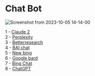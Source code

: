 <h1>
  Chat Bot
</h1>


![Screenshot from 2023-10-05 14-14-00](https://github.com/echoWebNerds/Dev-Bookmarks/assets/122268379/abba9cc5-b9d3-423e-8f6b-1c5a71f7300d)


1 - <a href="https://www.anthropic.com/index/claude-2">Claude 2</a> <br>
2 - <a href="https://www.perplexity.ai/">Perplexity</a> <br>
3 - <a href="https://betterresearch.com/">Betterresearch</a> <br>
4 - <a href="https://theb.ai/">BAI chat</a> <br>
5 - <a href="https://www.bing.com/new">New bing</a> <br>
6 - <a href="https://bard.google.com/">Google bard</a> <br>
7 - <a href="https://www.bing.com/new">Bing Chat</a> <br>
8 - <a href="https://chat.openai.com/">ChatGPT</a> <br>
